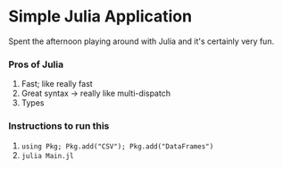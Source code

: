# Simple Julia Application

Spent the afternoon playing around with Julia and it's certainly very fun.

### Pros of Julia
1. Fast; like really fast
2. Great syntax -> really like multi-dispatch
3. Types

### Instructions to run this
1. `using Pkg; Pkg.add("CSV"); Pkg.add("DataFrames")`
2. `julia Main.jl`